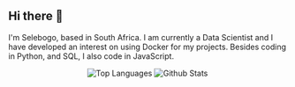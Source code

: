 ## Hi there 👋

I'm Selebogo, based in South Africa. I am currently a Data Scientist and I have developed an interest on using Docker for my projects. Besides coding in Python, and SQL, I also code in JavaScript.


<p align="center" >
<img style="align:center" src="https://github-readme-stats.vercel.app/api/top-langs/?username=scmosoeu&layout=compact&hide=Jupyter%20Notebook&theme=tokyonight&langs_count=6" alt="Top Languages"/>
<img style="align:center" src="https://github-readme-stats.vercel.app/api?username=scmosoeu&show_icons=true&theme=tokyonight" alt="Github Stats"/>
</p>
